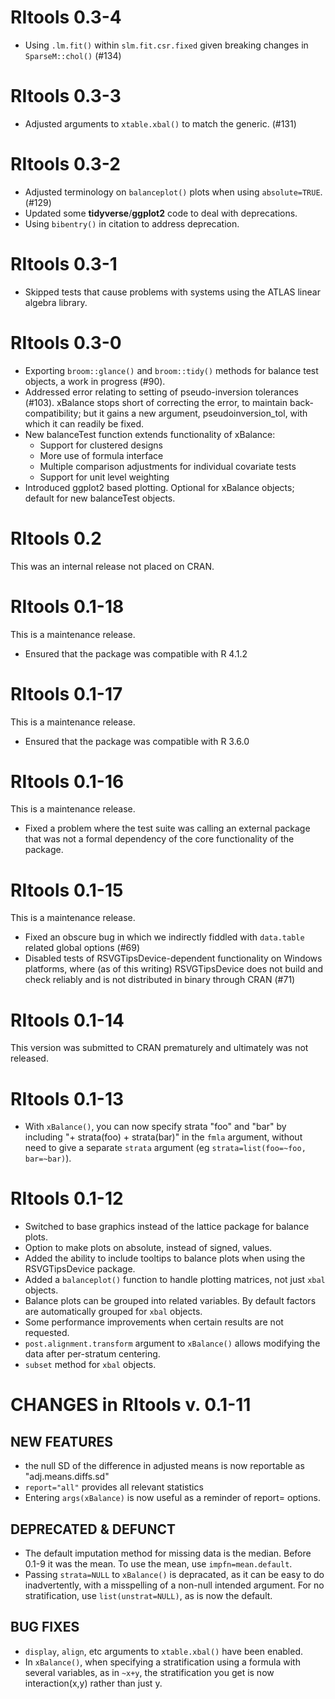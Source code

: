# RItools 0.3-4

* Using `.lm.fit()` within `slm.fit.csr.fixed` given breaking changes in `SparseM::chol()` (#134)

# RItools 0.3-3

* Adjusted arguments to `xtable.xbal()` to match the generic. (#131)

# RItools 0.3-2

* Adjusted terminology on `balanceplot()` plots when using `absolute=TRUE`.
  (#129)
* Updated some **tidyverse**/**ggplot2** code to deal with deprecations.
* Using `bibentry()` in citation to address deprecation.


# RItools 0.3-1

* Skipped tests that cause problems with systems using the ATLAS linear algebra
  library.

# RItools 0.3-0

* Exporting `broom::glance()` and `broom::tidy()` methods for balance test
  objects, a work in progress (#90).
* Addressed error relating to setting of pseudo-inversion tolerances (#103).
  xBalance stops short of correcting the error, to maintain
  back-compatibility; but it gains a new argument, pseudoinversion_tol, with
  which it can readily be fixed.
* New balanceTest function extends functionality of xBalance:
  * Support for clustered designs
  * More use of formula interface
  * Multiple comparison adjustments for individual covariate tests
  * Support for unit level weighting
* Introduced ggplot2 based plotting. Optional for xBalance objects; default for
  new balanceTest objects.

# RItools 0.2

This was an internal release not placed on CRAN.

# RItools 0.1-18

This is a maintenance release.

* Ensured that the package was compatible with R 4.1.2

# RItools 0.1-17

This is a maintenance release.

* Ensured that the package was compatible with R 3.6.0

# RItools 0.1-16

This is a maintenance release.

* Fixed a problem where the test suite was calling an external package that was
  not a formal dependency of the core functionality of the package.

# RItools 0.1-15

This is a maintenance release.

* Fixed an obscure bug in which we indirectly fiddled with `data.table` related
  global options (#69)
* Disabled tests of RSVGTipsDevice-dependent functionality on Windows platforms,
  where (as of this writing) RSVGTipsDevice does not build and check reliably
  and is not distributed in binary through CRAN (#71)

# RItools 0.1-14

This version was submitted to CRAN prematurely and ultimately was not released.

# RItools 0.1-13

* With `xBalance()`, you can now specify strata "foo" and "bar" by including "+
  strata(foo) + strata(bar)" in the `fmla` argument, without need to give a
  separate `strata` argument (eg `strata=list(foo=~foo, bar=~bar)`).

# RItools 0.1-12

* Switched to base graphics instead of the lattice package for balance
  plots.
* Option to make plots on absolute, instead of signed, values.
* Added the ability to include tooltips to balance plots when using
  the RSVGTipsDevice package.
* Added a `balanceplot()` function to handle plotting matrices, not just `xbal`
  objects.
* Balance plots can be grouped into related variables. By default
  factors are automatically grouped for `xbal` objects.
* Some performance improvements when certain results are not requested.
* `post.alignment.transform` argument to `xBalance()` allows modifying the data
  after per-stratum centering.
* `subset` method for `xbal` objects.

# CHANGES in RItools v. 0.1-11

## NEW FEATURES
* the null SD of the difference in adjusted means is now reportable as
  "adj.means.diffs.sd"
* `report="all"` provides all relevant statistics
* Entering `args(xBalance)` is now useful as a reminder of report= options.

## DEPRECATED & DEFUNCT
* The default imputation method for missing data is the median. Before 0.1-9 it
  was the mean. To use the mean, use `impfn=mean.default`.
* Passing `strata=NULL` to `xBalance()` is depracated, as it can be easy to do
  inadvertently, with a misspelling of a non-null intended argument. For no
  stratification, use `list(unstrat=NULL)`, as is now the default.

##  BUG FIXES
* `display`, `align`, etc arguments to `xtable.xbal()` have been enabled.
* In `xBalance()`, when specifying a stratification using a formula with several
  variables, as in `~x+y`, the stratification you get is now interaction(x,y)
  rather than just y.
